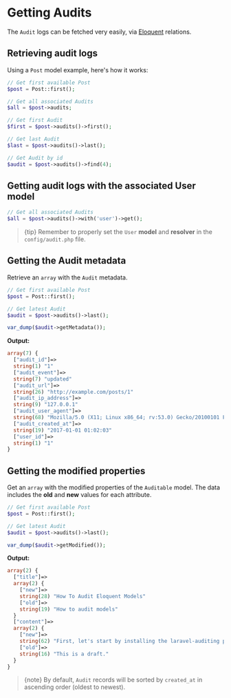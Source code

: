 # Getting Audits

The `Audit` logs can be fetched very easily, via [Eloquent](https://laravel.com/docs/master/eloquent) relations.

## Retrieving audit logs

Using a `Post` model example, here's how it works:

```php
// Get first available Post
$post = Post::first();

// Get all associated Audits
$all = $post->audits;

// Get first Audit
$first = $post->audits()->first();

// Get last Audit
$last = $post->audits()->last();

// Get Audit by id
$audit = $post->audits()->find(4);
```

## Getting audit logs with the associated User model

```php
// Get all associated Audits
$all = $post->audits()->with('user')->get();
```

> {tip} Remember to properly set the `User` **model** and **resolver** in the `config/audit.php` file.

## Getting the Audit metadata
Retrieve an `array` with the `Audit` metadata.

```php
// Get first available Post
$post = Post::first();

// Get latest Audit
$audit = $post->audits()->last();

var_dump($audit->getMetadata());
```

**Output:**
```php
array(7) {
  ["audit_id"]=>
  string(1) "1"
  ["audit_event"]=>
  string(7) "updated"
  ["audit_url"]=>
  string(26) "http://example.com/posts/1"
  ["audit_ip_address"]=>
  string(9) "127.0.0.1"
  ["audit_user_agent"]=>
  string(68) "Mozilla/5.0 (X11; Linux x86_64; rv:53.0) Gecko/20100101 Firefox/53.0"
  ["audit_created_at"]=>
  string(19) "2017-01-01 01:02:03"
  ["user_id"]=>
  string(1) "1"
}
```

## Getting the modified properties
Get an `array` with the modified properties of the `Auditable` model.
The data includes the **old** and **new** values for each attribute.

```php
// Get first available Post
$post = Post::first();

// Get latest Audit
$audit = $post->audits()->last();

var_dump($audit->getModified());
```

**Output:**
```php
array(2) {
  ["title"]=>
  array(2) {
    ["new"]=>
    string(28) "How To Audit Eloquent Models"
    ["old"]=>
    string(19) "How to audit models"
  }
  ["content"]=>
  array(2) {
    ["new"]=>
    string(62) "First, let's start by installing the laravel-auditing package."
    ["old"]=>
    string(16) "This is a draft."
  }
}
```

> {note} By default, `Audit` records will be sorted by `created_at` in ascending order (oldest to newest).
